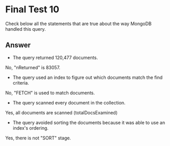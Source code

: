 
# Final Test 10

Check below all the statements that are true about the way MongoDB handled this query.

## Answer

* The query returned 120,477 documents.

No, "nReturned" is 83057.

* The query used an index to figure out which documents match the find criteria.

No, "FETCH" is used to match documents.
 
* The query scanned every document in the collection.

Yes, all documents are scanned (totalDocsExamined) 

* The query avoided sorting the documents because it was able to use an index's ordering.

Yes, there is not "SORT" stage.
